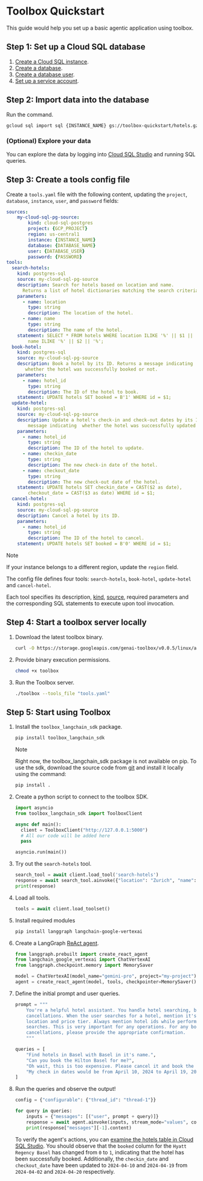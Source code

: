 # Toolbox Quickstart

This guide would help you set up a basic agentic application using toolbox.

## Step 1: Set up a Cloud SQL database

1. [Create a Cloud SQL instance](https://cloud.google.com/sql/docs/postgres/connect-instance-local-computer#create-instance).
1. [Create a
   database](https://cloud.google.com/sql/docs/postgres/connect-instance-local-computer#create-database).
1. [Create a database
   user](https://cloud.google.com/sql/docs/postgres/connect-instance-local-computer#create_a_user).
1. [Set up a service
   account](https://cloud.google.com/sql/docs/postgres/connect-instance-local-computer#set_up_a_service_account).

## Step 2: Import data into the database

Run the command.

```bash
gcloud sql import sql {INSTANCE_NAME} gs://toolbox-quickstart/hotels.gz --database={DATABASE_NAME}
```

### (Optional) Explore your data

You can explore the data by logging into [Cloud SQL
Studio](https://cloud.google.com/sql/docs/mysql/manage-data-using-studio#explore-data)
and running SQL queries.

## Step 3: Create a tools config file

Create a `tools.yaml` file with the following content, updating the `project`,
`database`, `instance`, `user`, and `password` fields:

```yaml
sources:
    my-cloud-sql-pg-source:
        kind: cloud-sql-postgres
        project: {GCP_PROJECT}
        region: us-central1
        instance: {INSTANCE_NAME}
        database: {DATABASE_NAME}
        user: {DATABASE_USER}
        password: {PASSWORD}
tools:
  search-hotels:
    kind: postgres-sql
    source: my-cloud-sql-pg-source
    description: Search for hotels based on location and name. 
      Returns a list of hotel dictionaries matching the search criteria.
    parameters:
      - name: location
        type: string
        description: The location of the hotel.
      - name: name
        type: string
        description: The name of the hotel.
    statement: SELECT * FROM hotels WHERE location ILIKE '%' || $1 || '%' AND
        name ILIKE '%' || $2 || '%';
  book-hotel:
    kind: postgres-sql
    source: my-cloud-sql-pg-source
    description: Book a hotel by its ID. Returns a message indicating 
       whether the hotel was successfully booked or not.
    parameters:
      - name: hotel_id
        type: string
        description: The ID of the hotel to book.
    statement: UPDATE hotels SET booked = B'1' WHERE id = $1;
  update-hotel:
    kind: postgres-sql
    source: my-cloud-sql-pg-source
    description: Update a hotel's check-in and check-out dates by its ID. Returns a 
        message indicating  whether the hotel was successfully updated or not.
    parameters:
      - name: hotel_id
        type: string
        description: The ID of the hotel to update.
      - name: checkin_date
        type: string
        description: The new check-in date of the hotel.
      - name: checkout_date
        type: string
        description: The new check-out date of the hotel.
    statement: UPDATE hotels SET checkin_date = CAST($2 as date),
        checkout_date = CAST($3 as date) WHERE id = $1;
  cancel-hotel:
    kind: postgres-sql
    source: my-cloud-sql-pg-source
    description: Cancel a hotel by its ID.
    parameters:
      - name: hotel_id
        type: string
        description: The ID of the hotel to cancel.
    statement: UPDATE hotels SET booked = B'0' WHERE id = $1;
```

> [!NOTE]
> If your instance belongs to a different region, update the `region` field.

The config file defines four tools:
`search-hotels`, `book-hotel`, `update-hotel` and `cancel-hotel`.

Each tool specifies its description,
[kind](https://github.com/googleapis/genai-toolbox/blob/main/docs/sources/cloud-sql-pg.md#requirements),
[source](./docs/sources/README.md), required parameters
and the corresponding SQL statements to execute upon tool invocation.

## Step 4: Start a toolbox server locally

1. Download the latest toolbox binary.

    ```bash
    curl -O https://storage.googleapis.com/genai-toolbox/v0.0.5/linux/amd64/toolbox
    ```

1. Provide binary execution permissions.

    ```bash
    chmod +x toolbox
    ```

1. Run the Toolbox server.

    ```bash
    ./toolbox --tools_file "tools.yaml"
    ```

## Step 5: Start using Toolbox

1. Install the `toolbox_langchain_sdk` package.

    ```bash
    pip install toolbox_langchain_sdk
    ```

    > [!NOTE]
    > Right now, the toolbox_langchain_sdk package is not available on pip. To
    > use the sdk, download the source code from [git](https://github.com/googleapis/genai-toolbox/tree/main/sdks/langchain) and install it locally
    > using the command:
    >
    > ```bash
    > pip install .
    > ```

1. Create a python script to connect to the toolbox SDK.

    ```python
    import asyncio
    from toolbox_langchain_sdk import ToolboxClient

    async def main():
      client = ToolboxClient("http://127.0.0.1:5000")
      # All our code will be added here
      pass

    asyncio.run(main())
    ```

1. Try out the `search-hotels` tool.

    ```python
    search_tool = await client.load_tool('search-hotels')
    response = await search_tool.ainvoke({"location": "Zurich", "name": ""})
    print(response)
    ```

1. Load all tools.

    ```python
    tools = await client.load_toolset()
    ```

1. Install required modules

    ```bash
    pip install langgraph langchain-google-vertexai
    ```

1. Create a LangGraph [ReAct
   agent](https://langchain-ai.github.io/langgraph/reference/prebuilt/#langgraph.prebuilt.chat_agent_executor.create_react_agent).


    ```python
    from langgraph.prebuilt import create_react_agent
    from langchain_google_vertexai import ChatVertexAI
    from langgraph.checkpoint.memory import MemorySaver

    model = ChatVertexAI(model_name="gemini-pro", project="my-project") # Change the GCP project here
    agent = create_react_agent(model, tools, checkpointer=MemorySaver())
    ```

1. Define the initial prompt and user queries.

    ```python
    prompt = """
        You're a helpful hotel assistant. You handle hotel searching, booking and
        cancellations. When the user searches for a hotel, mention it's name, id, 
        location and price tier. Always mention hotel ids while performing any 
        searches. This is very important for any operations. For any bookings or 
        cancellations, please provide the appropriate confirmation.
        """
    
    queries = [
        "Find hotels in Basel with Basel in it's name.",
        "Can you book the Hilton Basel for me?",
        "Oh wait, this is too expensive. Please cancel it and book the Hyatt Regency instead.",
        "My check in dates would be from April 10, 2024 to April 19, 2024.",
    ]
    ```

1. Run the queries and observe the output!

    ```python
    config = {"configurable": {"thread_id": "thread-1"}}

    for query in queries:
        inputs = {"messages": [("user", prompt + query)]}
        response = await agent.ainvoke(inputs, stream_mode="values", config=config)
        print(response["messages"][-1].content)
    ```

    To verify the agent's actions, you can [examine the hotels table in Cloud
    SQL Studio](#optional-explore-your-data). You should observe that the
    `booked` column for the `Hyatt Regency Basel` has changed from `0` to `1`,
    indicating that the hotel has been successfully booked. Additionally, the
    `checkin_date` and `checkout_date` have been updated to `2024-04-10` and
    `2024-04-19` from `2024-04-02` and `2024-04-20` respectively.